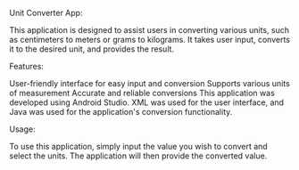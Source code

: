 Unit Converter App:

This application is designed to assist users in converting various units, such as centimeters to meters or grams to kilograms. It takes user input, converts it to the desired unit, and provides the result.

Features:

User-friendly interface for easy input and conversion
Supports various units of measurement
Accurate and reliable conversions
This application was developed using Android Studio. XML was used for the user interface, and Java was used for the application's conversion functionality.

Usage:

To use this application, simply input the value you wish to convert and select the units. The application will then provide the converted value.

